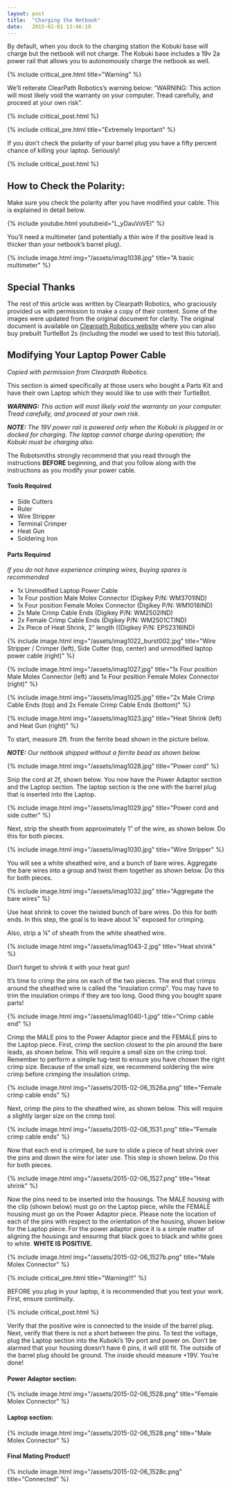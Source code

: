 ```yaml
---
layout: post
title:  "Charging the Netbook"
date:   2015-02-01 13:46:19
---
```


By default, when you dock to the charging station the Kobuki base will charge but the netbook will not charge. The Kobuki base includes a 19v 2a power rail that allows you to autonomously charge the netbook as well.

{% include critical_pre.html title="Warning" %}

We’ll reiterate ClearPath Robotics’s warning below: “WARNING: This action will most likely void the warranty on your computer. Tread carefully, and proceed at your own risk”.

{% include critical_post.html %}

{% include critical_pre.html title="Extremely Important" %}

If you don’t check the polarity of your barrel plug you have a fifty percent chance of killing your laptop. Seriously!

{% include critical_post.html %}

## How to Check the Polarity:

Make sure you check the polarity after you have modified your cable. This is explained in detail below.

{% include youtube.html youtubeid="L_yDauVoVEI" %}

You’ll need a multimeter (and potentially a thin wire if the positive lead is thicker than your netbook’s barrel plug).

{% include image.html img="/assets/imag1038.jpg" title="A basic multimeter" %}

## Special Thanks

The rest of this article was written by Clearpath Robotics, who graciously provided us with permission to make a copy of their content. Some of the images were updated from the original document for clarity. The original document is available on [Clearpath Robotics website](http://www.clearpathrobotics.com/turtlebot_2/) where you can also buy prebuilt TurtleBot 2s (including the model we used to test this tutorial).

## Modifying Your Laptop Power Cable

*Copied with permission from Clearpath Robotics.*

This section is aimed specifically at those users who bought a Parts Kit and have their own Laptop which they would like to use with their TurtleBot.

***WARNING:** This action will most likely void the warranty on your computer. Tread carefully, and proceed at your own risk.*

***NOTE:** The 19V power rail is powered only when the Kobuki is plugged in or docked for charging. The laptop cannot charge during operation; the Kobuki must be charging also.*

The Robotsmiths strongly recommend that you read through the instructions **BEFORE** beginning, and that you follow along with the instructions as you modify your power cable.

#### Tools Required

* Side Cutters
* Ruler
* Wire Stripper
* Terminal Crimper
* Heat Gun
* Soldering Iron

#### Parts Required

*If you do not have experience crimping wires, buying spares is recommended*

* 1x Unmodified Laptop Power Cable
* 1x Four position Male Molex Connector (Digikey P/N: WM3701IND)
* 1x Four position Female Molex Connector (Digikey P/N: WM1018IND)
* 2x Male Crimp Cable Ends (Digikey P/N: WM2502IND)
* 2x Female Crimp Cable Ends (Digikey P/N: WM2501CTIND)
* 2x Piece of Heat Shrink, 2” length ((Digikey P/N: EPS2316IND)

{% include image.html img="/assets/imag1022_burst002.jpg" title="Wire Stripper / Crimper (left), Side Cutter (top, center) and unmodified laptop power cable (right)" %}

{% include image.html img="/assets/imag1027.jpg" title="1x Four position Male Molex Connector (left) and 1x Four position Female Molex Connector (right)" %}

{% include image.html img="/assets/imag1025.jpg" title="2x Male Crimp Cable Ends (top) and 2x Female Crimp Cable Ends (bottom)" %}

{% include image.html img="/assets/imag1023.jpg" title="Heat Shrink (left) and Heat Gun (right)" %}

To start, measure 2ft. from the ferrite bead shown in the picture below.

***NOTE:** Our netbook shipped without a ferrite bead as shown below.*

{% include image.html img="/assets/imag1028.jpg" title="Power cord" %}

Snip the cord at 2f, shown below. You now have the Power Adaptor section and the Laptop section. The laptop section is the one with the barrel plug that is inserted into the Laptop.

{% include image.html img="/assets/imag1029.jpg" title="Power cord and side cutter" %}

Next, strip the sheath from approximately 1” of the wire, as shown below. Do this for both pieces.

{% include image.html img="/assets/imag1030.jpg" title="Wire Stripper" %}

You will see a white sheathed wire, and a bunch of bare wires. Aggregate the bare wires into a group and twist them together as shown below. Do this for both pieces.

{% include image.html img="/assets/imag1032.jpg" title="Aggregate the bare wires" %}

Use heat shrink to cover the twisted bunch of bare wires. Do this for both ends. In this step, the goal is to leave about ¼” exposed for crimping.

Also, strip a ¼” of sheath from the white sheathed wire.

{% include image.html img="/assets/imag1043-2.jpg" title="Heat shrink" %}

Don’t forget to shrink it with your heat gun!

It’s time to crimp the pins on each of the two pieces. The end that crimps around the sheathed wire is called the “insulation crimp”. You may have to trim the insulation crimps if they are too long. Good thing you bought spare parts!

{% include image.html img="/assets/imag1040-1.jpg" title="Crimp cable end" %}

Crimp the MALE pins to the Power Adaptor piece and the FEMALE pins to the Laptop piece. First, crimp the section closest to the pin around the bare leads, as shown below. This will require a small size on the crimp tool. Remember to perform a simple tug-test to ensure you have chosen the right crimp size. Because of the small size, we recommend soldering the wire crimp before crimping the insulation crimp.

{% include image.html img="/assets/2015-02-06_1526a.png" title="Female crimp cable ends" %}

Next, crimp the pins to the sheathed wire, as shown below. This will require a slightly larger size on the crimp tool.

{% include image.html img="/assets/2015-02-06_1531.png" title="Female crimp cable ends" %}

Now that each end is crimped, be sure to slide a piece of heat shrink over the pins and down the wire for later use. This step is shown below. Do this for both pieces.

{% include image.html img="/assets/2015-02-06_1527.png" title="Heat shrink" %}

Now the pins need to be inserted into the housings. The MALE housing with the clip (shown below) must go on the Laptop piece, while the FEMALE housing must go on the Power Adaptor piece. Please note the location of each of the pins with respect to the orientation of the housing, shown below for the Laptop piece. For the power adaptor piece it is a simple matter of aligning the housings and ensuring that black goes to black and white goes to white. **WHITE IS POSITIVE.**

{% include image.html img="/assets/2015-02-06_1527b.png" title="Male Molex Connector" %}

{% include critical_pre.html title="Warning!!!" %}

BEFORE you plug in your laptop, it is recommended that you test your work. First, ensure continuity.

{% include critical_post.html %}

Verify that the positive wire is connected to the inside of the barrel plug. Next, verify that there is not a short between the pins. To test the voltage, plug the Laptop section into the Kuboki’s 19v port and power on. Don’t be alarmed that your housing doesn’t have 6 pins, it will still fit. The outside of the barrel plug should be ground. The inside should measure +19V. You’re done!

#### Power Adaptor section:

{% include image.html img="/assets/2015-02-06_1528.png" title="Female Molex Connector" %}

#### Laptop section:

{% include image.html img="/assets/2015-02-06_1528.png" title="Male Molex Connector" %}

#### Final Mating Product!

{% include image.html img="/assets/2015-02-06_1528c.png" title="Connected" %}



